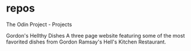 # repos

The Odin Project - Projects

Gordon's Hellthy Dishes
A three page website featuring some of the most favorited dishes from Gordon Ramsay's Hell's Kitchen Restaurant.
